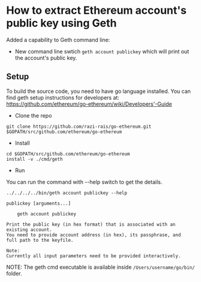 
# How to extract Ethereum account's public key using Geth
Added a capability to Geth command line:

* New command line swtich ```geth account publickey``` which will print out the account's public key.

## Setup
To build the source code, you need to have go language installed. You can find geth setup instructions for developers at: https://github.com/ethereum/go-ethereum/wiki/Developers'-Guide

* Clone the repo
``` 
git clone https://github.com/razi-rais/go-ethereum.git $GOPATH/src/github.com/ethereum/go-ethereum 
```

* Install 
```
cd $GOPATH/src/github.com/ethereum/go-ethereum 
install -v ./cmd/geth 
```

* Run

You can run the command with --help switch to get the details. 
```
../../../../bin/geth account publickey --help

publickey [arguments...]

    geth account publickey

Print the public key (in hex format) that is associated with an existing account.
You need to provide account address (in hex), its passphrase, and 
full path to the keyfile.

Note: 
Currently all input parameters need to be provided interactively.
```


NOTE: The geth cmd executable is available inside ```/Users/username/go/bin/``` folder.
